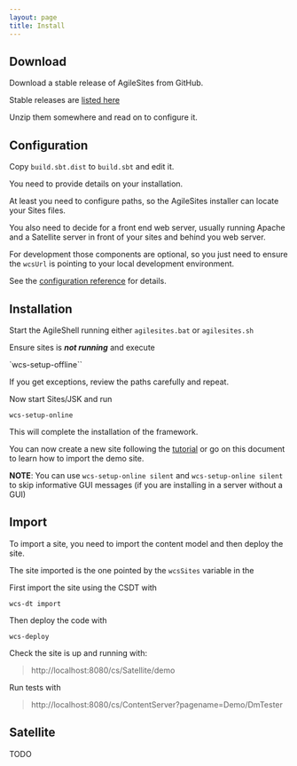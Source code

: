 ```yaml
---
layout: page
title: Install
---
```

## Download 

Download a stable release of AgileSites from GitHub. 

Stable releases are [listed here](http://www.agilesites.org/download.html)

Unzip them somewhere and read on to configure it.

## Configuration

Copy `build.sbt.dist` to `build.sbt` and edit it.

You need to provide details on your installation.

At least you need to configure paths, so the AgileSites installer can locate your Sites files.

You also need to decide for a front end web server, usually running Apache and a Satellite server in front of your sites and behind you web server. 

For development those components are optional, so you just need to ensure the ``wcsUrl`` is pointing to your local development environment.

See the [configuration reference](http://www.agilesites.org/reference/Configuration.html) for details.

## Installation 

Start the AgileShell running either `agilesites.bat` or `agilesites.sh`

Ensure sites is ***not running*** and execute

`wcs-setup-offline``

If you get exceptions, review the paths carefully and repeat.

Now start Sites/JSK and run

``wcs-setup-online``

This will complete the installation of the framework.

You can now create a new site following the [tutorial](http://www.agilesites.org/tuttorial.html) or go on this document to learn how to import the demo site.

**NOTE**: You can use `wcs-setup-online silent` and `wcs-setup-online silent` to skip informative GUI messages (if you are installing in a server without a GUI)

## Import

To import a site, you need to import the content model and then deploy the site.

The site imported is the one pointed by the `wcsSites` variable in the 

First import the site using the CSDT with

``wcs-dt import``

Then deploy the code with

``wcs-deploy``

Check the site is up and running with:

> http://localhost:8080/cs/Satellite/demo

Run tests with 

> http://localhost:8080/cs/ContentServer?pagename=Demo/DmTester


## Satellite

TODO
